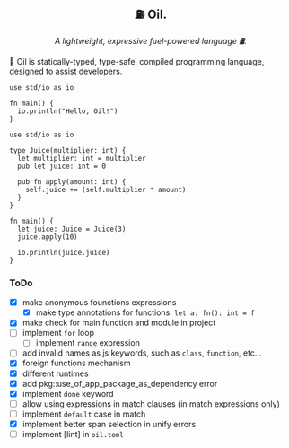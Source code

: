 <p align="center">
  <h2 align="center">⛽ Oil.</h2>
  <p align="center"><i>A lightweight, expressive fuel-powered language 🛢️.</i>
</p>

🧴 Oil is statically-typed, type-safe, compiled programming language, designed to assist developers.

```oil
use std/io as io

fn main() {
  io.println("Hello, Oil!")
}
```

```oil
use std/io as io

type Juice(multiplier: int) {
  let multiplier: int = multiplier
  pub let juice: int = 0

  pub fn apply(amount: int) {
    self.juice += (self.multiplier * amount)
  }
}

fn main() {
  let juice: Juice = Juice(3)
  juice.apply(10)

  io.println(juice.juice)
}
```

### ToDo
- [x] make anonymous founctions expressions
	- [x] make type annotations for functions: ```let a: fn(): int = f```
- [x] make check for main function and module in project
- [ ] implement `for` loop
    - [ ] implement `range` expression
- [ ] add invalid names as js keywords, such as `class`, `function`, etc...
- [x] foreign functions mechanism
- [x] different runtimes
- [x] add pkg::use_of_app_package_as_dependency error
- [x] implement `done` keyword
- [ ] allow using expressions in match clauses (in match expressions only)
- [ ] implement `default` case in match
- [x] implement better span selection in unify errors.
- [ ] implement [lint] in `oil.toml`
